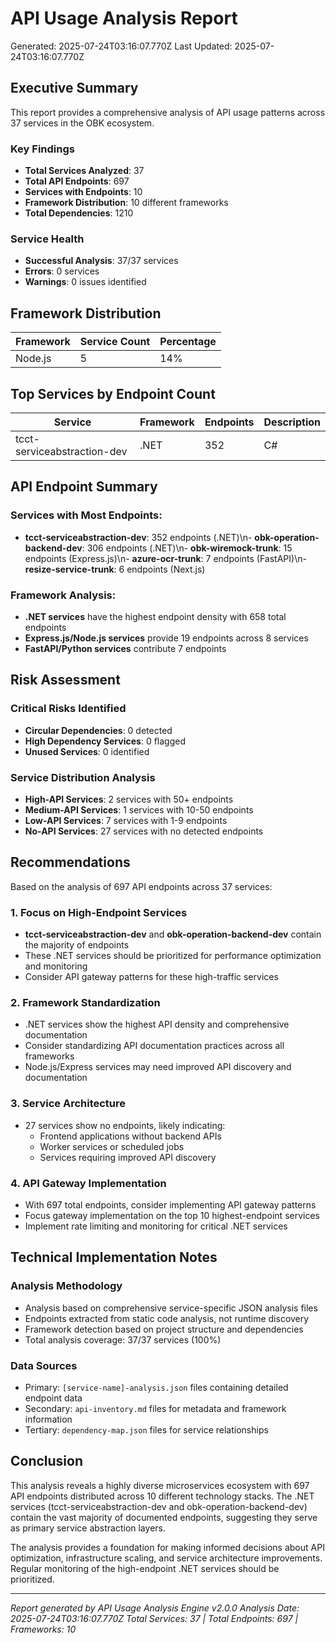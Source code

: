 # API Usage Analysis Report

Generated: 2025-07-24T03:16:07.770Z
Last Updated: 2025-07-24T03:16:07.770Z

## Executive Summary

This report provides a comprehensive analysis of API usage patterns across 37 services in the OBK ecosystem.

### Key Findings

- **Total Services Analyzed**: 37
- **Total API Endpoints**: 697
- **Services with Endpoints**: 10
- **Framework Distribution**: 10 different frameworks
- **Total Dependencies**: 1210

### Service Health

- **Successful Analysis**: 37/37 services
- **Errors**: 0 services
- **Warnings**: 0 issues identified

## Framework Distribution

| Framework | Service Count | Percentage |
|-----------|---------------|------------|
| Node.js | 5 | 14% |\n| unknown | 11 | 30% |\n| FastAPI | 1 | 3% |\n| Flutter | 2 | 5% |\n| Next.js | 5 | 14% |\n| Fiber | 1 | 3% |\n| Express.js | 8 | 22% |\n| .NET | 2 | 5% |\n| Python | 1 | 3% |\n| NestJS | 1 | 3% |

## Top Services by Endpoint Count

| Service | Framework | Endpoints | Description |
|---------|-----------|-----------|-------------|
| tcct-serviceabstraction-dev | .NET | 352 | C# |\n| obk-operation-backend-dev | .NET | 306 | C# |\n| obk-wiremock-trunk | Express.js | 15 | JavaScript/TypeScript |\n| azure-ocr-trunk | FastAPI | 7 | Python |\n| resize-service-trunk | Next.js | 6 | JavaScript/TypeScript |\n| obk-cms-trunk | unknown | 3 | unknown |\n| obk-indoor-navigation-trunk | Node.js | 1 | JavaScript/TypeScript |\n| obk-mtel-bms-trunk | Express.js | 1 | JavaScript/TypeScript |\n| obk-mtel-bus-trunk | Express.js | 1 | JavaScript/TypeScript |\n| obk-mtel-document-trunk | Express.js | 1 | JavaScript/TypeScript |

## API Endpoint Summary

### Services with Most Endpoints:
- **tcct-serviceabstraction-dev**: 352 endpoints (.NET)\n- **obk-operation-backend-dev**: 306 endpoints (.NET)\n- **obk-wiremock-trunk**: 15 endpoints (Express.js)\n- **azure-ocr-trunk**: 7 endpoints (FastAPI)\n- **resize-service-trunk**: 6 endpoints (Next.js)

### Framework Analysis:
- **.NET services** have the highest endpoint density with 658 total endpoints
- **Express.js/Node.js services** provide 19 endpoints across 8 services
- **FastAPI/Python services** contribute 7 endpoints

## Risk Assessment

### Critical Risks Identified

- **Circular Dependencies**: 0 detected
- **High Dependency Services**: 0 flagged
- **Unused Services**: 0 identified

### Service Distribution Analysis

- **High-API Services**: 2 services with 50+ endpoints
- **Medium-API Services**: 1 services with 10-50 endpoints  
- **Low-API Services**: 7 services with 1-9 endpoints
- **No-API Services**: 27 services with no detected endpoints

## Recommendations

Based on the analysis of 697 API endpoints across 37 services:

### 1. Focus on High-Endpoint Services
- **tcct-serviceabstraction-dev** and **obk-operation-backend-dev** contain the majority of endpoints
- These .NET services should be prioritized for performance optimization and monitoring
- Consider API gateway patterns for these high-traffic services

### 2. Framework Standardization
- .NET services show the highest API density and comprehensive documentation
- Consider standardizing API documentation practices across all frameworks
- Node.js/Express services may need improved API discovery and documentation

### 3. Service Architecture
- 27 services show no endpoints, likely indicating:
  - Frontend applications without backend APIs
  - Worker services or scheduled jobs
  - Services requiring improved API discovery
  
### 4. API Gateway Implementation
- With 697 total endpoints, consider implementing API gateway patterns
- Focus gateway implementation on the top 10 highest-endpoint services
- Implement rate limiting and monitoring for critical .NET services

## Technical Implementation Notes

### Analysis Methodology
- Analysis based on comprehensive service-specific JSON analysis files
- Endpoints extracted from static code analysis, not runtime discovery
- Framework detection based on project structure and dependencies
- Total analysis coverage: 37/37 services (100%)

### Data Sources
- Primary: `[service-name]-analysis.json` files containing detailed endpoint data
- Secondary: `api-inventory.md` files for metadata and framework information
- Tertiary: `dependency-map.json` files for service relationships

## Conclusion

This analysis reveals a highly diverse microservices ecosystem with 697 API endpoints distributed across 10 different technology stacks. The .NET services (tcct-serviceabstraction-dev and obk-operation-backend-dev) contain the vast majority of documented endpoints, suggesting they serve as primary service abstraction layers.

The analysis provides a foundation for making informed decisions about API optimization, infrastructure scaling, and service architecture improvements. Regular monitoring of the high-endpoint .NET services should be prioritized.

---

*Report generated by API Usage Analysis Engine v2.0.0*
*Analysis Date: 2025-07-24T03:16:07.770Z*
*Total Services: 37 | Total Endpoints: 697 | Frameworks: 10*
